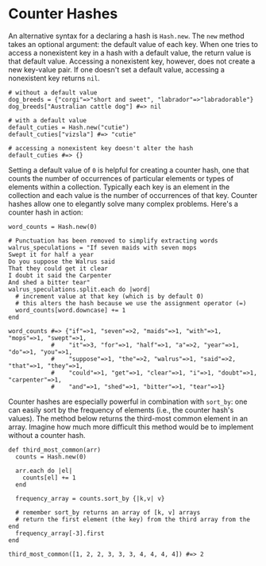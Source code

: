# Counter Hashes

An alternative syntax for a declaring a hash is `Hash.new`. The `new` method takes an optional argument: the default value of each key. When one tries to access a nonexistent key in a hash with a default value, the return value is that default value. Accessing a nonexistent key, however, does not create a new key-value pair. If one doesn't set a default value, accessing a nonexistent key returns `nil`.

    # without a default value
    dog_breeds = {"corgi"=>"short and sweet", "labrador"=>"labradorable"}
    dog_breeds["Australian cattle dog"] #=> nil

    # with a default value
    default_cuties = Hash.new("cutie")
    default_cuties["vizsla"] #=> "cutie"

    # accessing a nonexistent key doesn't alter the hash
    default_cuties #=> {}

Setting a default value of `0` is helpful for creating a counter hash, one that counts the number of occurrences of particular elements or types of elements within a collection. Typically each key is an element in the collection and each value is the number of occurrences of that key. Counter hashes allow one to elegantly solve many complex problems. Here's a counter hash in action:

    word_counts = Hash.new(0)

    # Punctuation has been removed to simplify extracting words
    walrus_speculations = "If seven maids with seven mops
    Swept it for half a year
    Do you suppose the Walrus said
    That they could get it clear
    I doubt it said the Carpenter
    And shed a bitter tear"
    walrus_speculations.split.each do |word|
      # increment value at that key (which is by default 0)
      # this alters the hash because we use the assignment operator (=)
      word_counts[word.downcase] += 1
    end

    word_counts #=> {"if"=>1, "seven"=>2, "maids"=>1, "with"=>1, "mops"=>1, "swept"=>1,
                #    "it"=>3, "for"=>1, "half"=>1, "a"=>2, "year"=>1, "do"=>1, "you"=>1,
                #    "suppose"=>1, "the"=>2, "walrus"=>1, "said"=>2, "that"=>1, "they"=>1,
                #    "could"=>1, "get"=>1, "clear"=>1, "i"=>1, "doubt"=>1, "carpenter"=>1,
                #    "and"=>1, "shed"=>1, "bitter"=>1, "tear"=>1}

Counter hashes are especially powerful in combination with `sort_by`: one can easily sort by the frequency of elements (i.e., the counter hash's values). The method below returns the third-most common element in an array. Imagine how much more difficult this method would be to implement without a counter hash.

    def third_most_common(arr)
      counts = Hash.new(0)

      arr.each do |el|
        counts[el] += 1
      end

      frequency_array = counts.sort_by {|k,v| v}

      # remember sort_by returns an array of [k, v] arrays
      # return the first element (the key) from the third array from the end
      frequency_array[-3].first
    end

    third_most_common([1, 2, 2, 3, 3, 3, 4, 4, 4, 4]) #=> 2
